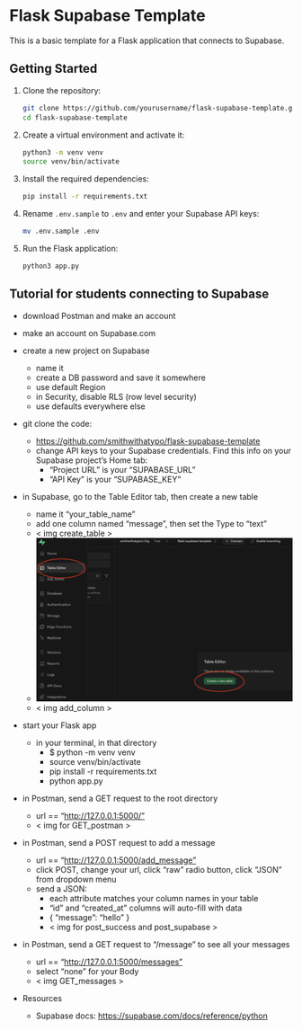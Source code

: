 # Flask Supabase Template

This is a basic template for a Flask application that connects to Supabase.

## Getting Started

1. Clone the repository:
    ```sh
    git clone https://github.com/yourusername/flask-supabase-template.git
    cd flask-supabase-template
    ```

2. Create a virtual environment and activate it:
    ```sh
    python3 -m venv venv
    source venv/bin/activate
    ```

3. Install the required dependencies:
    ```sh
    pip install -r requirements.txt
    ```

4. Rename `.env.sample` to `.env` and enter your Supabase API keys:
    ```sh
    mv .env.sample .env
    ```

5. Run the Flask application:
    ```sh
    python3 app.py
    ```


## Tutorial for students connecting to Supabase

- download Postman and make an account
- make an account on Supabase.com
- create a new project on Supabase
    - name it
    - create a DB password and save it somewhere
    - use default Region
    - in Security, disable RLS  (row level security)
    - use defaults everywhere else
- git clone the code:
    - https://github.com/smithwithatypo/flask-supabase-template
    - change API keys to your Supabase credentials. Find this info on your Supabase project’s Home tab:
        - “Project URL” is your “SUPABASE_URL”
        - “API Key” is your “SUPABASE_KEY”
- in Supabase, go to the Table Editor tab, then create a new table
    - name it “your_table_name”
    - add one column named “message”, then set the Type to “text”
    - < img create_table >
    - ![create table](https://github.com/smithwithatypo/flask-supabase-template/blob/main/images/create_table.png)
    - < img add_column >
- start your Flask app
    - in your terminal, in that directory
        - $ python -m venv venv
        - source venv/bin/activate
        - pip install -r requirements.txt
        - python app.py
- in Postman, send a GET request to the root directory
    - url == “http://127.0.0.1:5000/”
    - < img for GET_postman >
- in Postman, send a POST request to add a message
    - url == “http://127.0.0.1:5000/add_message”
    - click POST, change your url, click “raw” radio button, click “JSON” from dropdown menu
    - send a JSON:
        - each attribute matches your column names in your table
        - “id” and “created_at” columns will auto-fill with data
        - { “message”: “hello” }
        - < img for post_success and post_supabase >
- in Postman, send a GET request to “/message” to see all your messages
    - url == “http://127.0.0.1:5000/messages”
    - select “none” for your Body
    - < img GET_messages >

- Resources
    - Supabase docs:  https://supabase.com/docs/reference/python